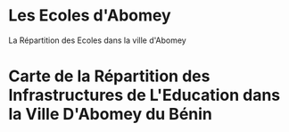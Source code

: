 # Les Ecoles d'Abomey
La Répartition des Ecoles dans la ville d'Abomey 

# Carte de la Répartition des Infrastructures de L'Education dans la Ville D'Abomey du Bénin
